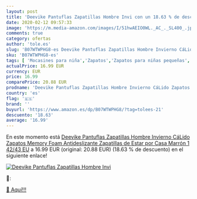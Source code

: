 ```yaml
---
layout: post
title: 'Deevike Pantuflas Zapatillas Hombre Invi con un 18.63 % de descuento'
date: 2020-02-12 09:57:33
image: 'https://m.media-amazon.com/images/I/51hwAEIO0WL._AC_._SL400_.jpg'
comments: true
category: ofertas
author: 'tole.es'
slug: 'B07WTWPHG8-es Deevike Pantuflas Zapatillas Hombre Invierno CáLido...'
sku: 'B07WTWPHG8-es'
tags: [ 'Mocasines para niña','Zapatos','Zapatos para niñas pequeñas','Zapatos y complementos','zapatos', ]
actualPrice: 16.99 EUR
currency: EUR
price: 16.99
comparePrice: 20.88 EUR
prodname: 'Deevike Pantuflas Zapatillas Hombre Invierno CáLido Zapatos Memory Foam Antideslizante Zapatillas de Estar por Casa Marrón 1 42/43 EU'
country: 'es'
flag: '🇪🇸'
brand: ''
buyurl: 'https://www.amazon.es/dp/B07WTWPHG8/?tag=tolees-21'
descuento: '18.63'
average: '16.99'
---
```


En este momento está [Deevike Pantuflas Zapatillas Hombre Invierno CáLido Zapatos Memory Foam Antideslizante Zapatillas de Estar por Casa Marrón 1 42/43 EU](https://www.amazon.es/dp/B07WTWPHG8/?tag=tolees-21) a 16.99 EUR (original: 20.88 EUR) (18.63 %  de descuento) en el siguiente enlace!

[![Deevike Pantuflas Zapatillas Hombre Invi](https://m.media-amazon.com/images/I/51hwAEIO0WL._AC_._SL400_.jpg)](https://www.amazon.es/dp/B07WTWPHG8/?tag=tolees-21)

🔎:


[🛒 Aquí!!!](https://www.amazon.es/dp/B07WTWPHG8/?tag=tolees-21)
